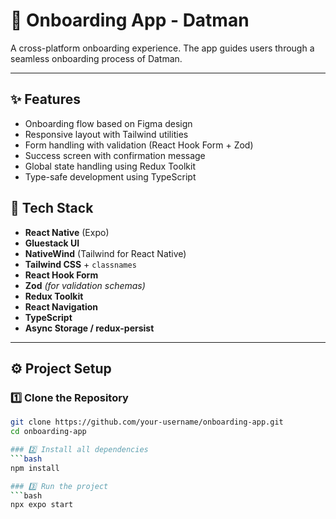 # 🚀 Onboarding App - Datman

A cross-platform onboarding experience. The app guides users through a seamless onboarding process of Datman.

---

## ✨ Features

- Onboarding flow based on Figma design
- Responsive layout with Tailwind utilities
- Form handling with validation (React Hook Form + Zod)
- Success screen with confirmation message
- Global state handling using Redux Toolkit
- Type-safe development using TypeScript

## 🧱 Tech Stack

- **React Native** (Expo)
- **Gluestack UI**
- **NativeWind** (Tailwind for React Native)
- **Tailwind CSS** + `classnames`
- **React Hook Form**
- **Zod** *(for validation schemas)*
- **Redux Toolkit**
- **React Navigation**
- **TypeScript**
- **Async Storage / redux-persist** 

---

## ⚙️ Project Setup

### 1️⃣ Clone the Repository
```bash
git clone https://github.com/your-username/onboarding-app.git
cd onboarding-app

### 2️⃣ Install all dependencies
```bash
npm install

### 3️⃣ Run the project
```bash
npx expo start




